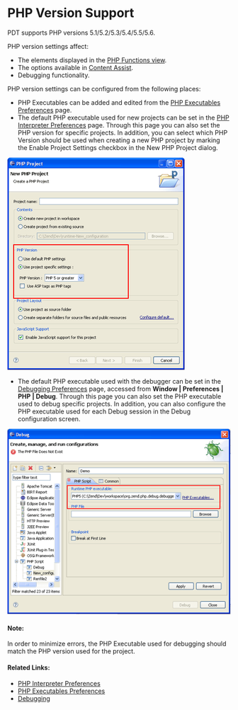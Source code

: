 # PHP Version Support

<!--context:php_support-->

PDT supports PHP versions 5.1/5.2/5.3/5.4/5.5/5.6.

PHP version settings affect:

 * The elements displayed in the [PHP Functions view](../032-reference/008-php_perspectives_and_views/024-php_additional_views/008-php_functions_view.md).
 * The options available in [Content Assist](016-code_assist_concept.md).
 * Debugging functionality.

PHP version settings can be configured from the following places:

 * PHP Executables can be added and edited from the [PHP Executables Preferences](../032-reference/032-preferences/056-php_executables.md) page.
 * The default PHP executable used for new projects can be set in the [PHP Interpreter Preferences](../032-reference/032-preferences/064-php_interpreter.md) page. Through this page you can also set the PHP version for specific projects.  In addition, you can select which PHP Version should be used when creating a new PHP project by marking the Enable Project Settings checkbox in the New PHP Project dialog.

![New Project Settings](images/new_php_project_pdt.png "New Project Settings") 

 * The default PHP executable used with the debugger can be set in the [Debugging Preferences](../032-reference/032-preferences/032-debug/000-index.md) page, accessed from **Window | Preferences | PHP | Debug**. Through this page you can also set the PHP executable used to debug specific projects.  In addition, you can also configure the PHP executable used for each Debug  session in the Debug configuration screen.

![New Debug Configuration](images/debug_session_pdt.png "New Debug Configuration")

<!--note-start-->

#### Note:

In order to minimize errors, the PHP Executable used for debugging should match the PHP version used for the project.

<!--note-end-->

<!--links-start-->

#### Related Links:

 * [PHP Interpreter Preferences](../032-reference/032-preferences/064-php_interpreter.md)
 * [PHP Executables Preferences](../032-reference/032-preferences/056-php_executables.md)
 * [Debugging](../024-tasks/152-debugging/000-index.md)

<!--links-end-->
